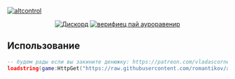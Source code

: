 [![altcontrol](https://cdn.discordapp.com/attachments/955442866560319509/955458972616372234/41.png)](https://github.com/romantikov/altcontrol/)
<div align='center'>

[![Дискорд](https://img.shields.io/discord/946248523769327626)](https://discord.gg/mZTCCYWjb6)
[![верифиец пай ауроравенир](https://cdn.discordapp.com/attachments/955016760686444544/955524196073603102/15_20220321205157.png)](https://bit.ly/verifiedbyauroravenir)
</div>

## Использование
```lua
-- будем рады если вы закините денюжку: https://patreon.com/vladascorner
loadstring(game:HttpGet("https://raw.githubusercontent.com/romantikov/altcontrol/main/scripts/latest.lua"))();
```
